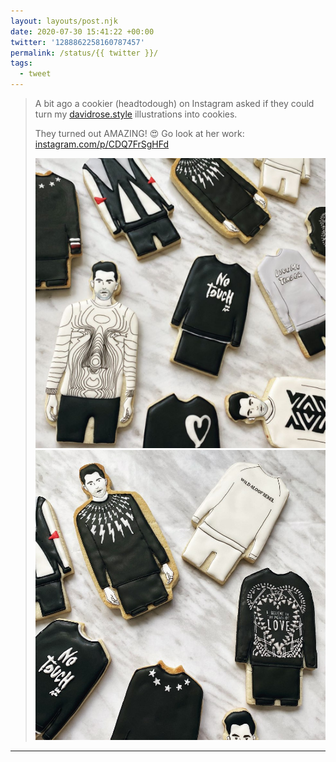 ```yaml
---
layout: layouts/post.njk
date: 2020-07-30 15:41:22 +00:00
twitter: '1288862258160787457'
permalink: /status/{{ twitter }}/
tags: 
  - tweet
---
```


> A bit ago a cookier (headtodough) on Instagram asked if they could turn my [davidrose.style](https://davidrose.style) illustrations into cookies.
> 
> They turned out AMAZING! 😍 Go look at her work: [instagram.com/p/CDQ7FrSgHFd](https://www.instagram.com/p/CDQ7FrSgHFd/)
> 
> ![Sugar cookies decorated like David Rose from Schitt’s Creek in various sweaters.](/img/1288862258160787457-EeL0eMSUMAAc2WU.jpg)
> ![Sugar cookies decorated like David Rose from Schitt’s Creek in various sweaters.](/img/1288862258160787457-EeL0e4LU0AAH5la.jpg)

---
